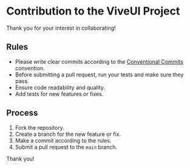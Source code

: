 # Contribution to the ViveUI Project

Thank you for your interest in collaborating!

## Rules

- Please write clear commits according to the [Conventional Commits](https://www.conventionalcommits.org/) convention.
- Before submitting a pull request, run your tests and make sure they pass.
- Ensure code readability and quality.
- Add tests for new features or fixes.

## Process

1. Fork the repository.
2. Create a branch for the new feature or fix.
3. Make a commit according to the rules.
4. Submit a pull request to the `main` branch.

Thank you!
